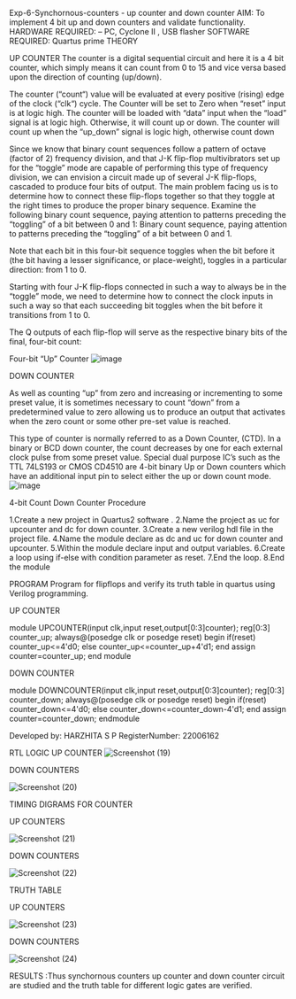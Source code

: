  Exp-6-Synchornous-counters - up counter and down counter 
AIM: To implement 4 bit up and down counters and validate  functionality.
HARDWARE REQUIRED:  – PC, Cyclone II , USB flasher
SOFTWARE REQUIRED:   Quartus prime
THEORY 

UP COUNTER 
The counter is a digital sequential circuit and here it is a 4 bit counter, which simply means it can count from 0 to 15 and vice versa based upon the direction of counting (up/down). 

The counter (“count“) value will be evaluated at every positive (rising) edge of the clock (“clk“) cycle.
The Counter will be set to Zero when “reset” input is at logic high.
The counter will be loaded with “data” input when the “load” signal is at logic high. Otherwise, it will count up or down.
The counter will count up when the “up_down” signal is logic high, otherwise count down

Since we know that binary count sequences follow a pattern of octave (factor of 2) frequency division, and that J-K flip-flop multivibrators set up for the “toggle” mode are capable of performing this type of frequency division, we can envision a circuit made up of several J-K flip-flops, cascaded to produce four bits of output.
The main problem facing us is to determine how to connect these flip-flops together so that they toggle at the right times to produce the proper binary sequence.
Examine the following binary count sequence, paying attention to patterns preceding the “toggling” of a bit between 0 and 1:
Binary count sequence, paying attention to patterns preceding the “toggling” of a bit between 0 and 1.

Note that each bit in this four-bit sequence toggles when the bit before it (the bit having a lesser significance, or place-weight), toggles in a particular direction: from 1 to 0.



 
 

Starting with four J-K flip-flops connected in such a way to always be in the “toggle” mode, we need to determine how to connect the clock inputs in such a way so that each succeeding bit toggles when the bit before it transitions from 1 to 0.

The Q outputs of each flip-flop will serve as the respective binary bits of the final, four-bit count:

 
 

Four-bit “Up” Counter
![image](https://user-images.githubusercontent.com/36288975/169644758-b2f4339d-9532-40c5-af40-8f4f8c942e2c.png)



DOWN COUNTER 

As well as counting “up” from zero and increasing or incrementing to some preset value, it is sometimes necessary to count “down” from a predetermined value to zero allowing us to produce an output that activates when the zero count or some other pre-set value is reached.

This type of counter is normally referred to as a Down Counter, (CTD). In a binary or BCD down counter, the count decreases by one for each external clock pulse from some preset value. Special dual purpose IC’s such as the TTL 74LS193 or CMOS CD4510 are 4-bit binary Up or Down counters which have an additional input pin to select either the up or down count mode.
![image](https://user-images.githubusercontent.com/36288975/169644844-1a14e123-7228-4ed8-81a9-eb937dff4ac8.png)


4-bit Count Down Counter
Procedure

1.Create a new project in Quartus2 software .
2.Name the project as uc for upcounter and dc for down counter.
3.Create a new verilog hdl file in the project file.
4.Name the module declare as dc and uc for down counter and upcounter.
5.Within the module declare input and output variables.
6.Create a loop using if-else with condition parameter as reset.
7.End the loop.
8.End the module


PROGRAM 
Program for flipflops and verify its truth table in quartus using Verilog programming.

UP COUNTER

module UPCOUNTER(input clk,input reset,output[0:3]counter);
reg[0:3] counter_up;
always@(posedge clk or posedge reset)
begin
if(reset)
counter_up<=4'd0;
else counter_up<=counter_up+4'd1;
end
assign counter=counter_up;
end module

DOWN COUNTER

module DOWNCOUNTER(input clk,input reset,output[0:3]counter);
reg[0:3] counter_down;
always@(posedge clk or posedge reset)
begin
if(reset)
counter_down<=4'd0;
else
counter_down<=counter_down-4'd1;
end
assign counter=counter_down;
endmodule



Developed by: HARZHITA S P
RegisterNumber:  22006162



RTL LOGIC
UP COUNTER 
![Screenshot (19)](https://user-images.githubusercontent.com/123094490/214344301-7f2034c9-0265-40e1-8d7d-c22a8ffafd4e.png)

DOWN COUNTERS 


![Screenshot (20)](https://user-images.githubusercontent.com/123094490/214344802-0b5875d1-470d-4840-b780-28d909ee6876.png)


TIMING DIGRAMS FOR COUNTER  

UP COUNTERS 


![Screenshot (21)](https://user-images.githubusercontent.com/123094490/214346929-901ae925-ad07-4d56-966d-1a36ddb9f177.png)

DOWN COUNTERS


![Screenshot (22)](https://user-images.githubusercontent.com/123094490/214347476-020d669c-0953-42c5-9916-83290d472870.png)


TRUTH TABLE 

UP COUNTERS


![Screenshot (23)](https://user-images.githubusercontent.com/123094490/214347789-ed31f835-1128-4727-9263-89e505f1de35.png)


DOWN COUNTERS


![Screenshot (24)](https://user-images.githubusercontent.com/123094490/214348407-2ca04cdf-7df9-43d9-bbf3-6e87ab489919.png)


RESULTS :Thus synchornous counters up counter and down counter circuit are studied and the truth table for different logic gates are verified.
